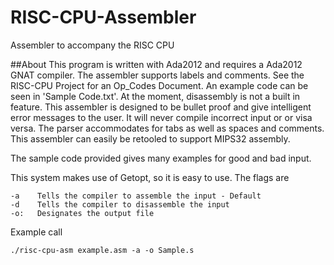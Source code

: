 # RISC-CPU-Assembler
Assembler to accompany the RISC CPU

##About
This program is written with Ada2012 and requires a Ada2012 GNAT compiler. The assembler supports labels and comments. See the RISC-CPU Project for an Op_Codes Document. An example code can be seen in 'Sample Code.txt'. At the moment, disassembly is not a built in feature. This assembler is designed to be bullet proof and give intelligent error messages to the user. It will never compile incorrect input or or visa versa. The parser accommodates for tabs as well as spaces and comments. This assembler can easily be retooled to support MIPS32 assembly.

The sample code provided gives many examples for good and bad input.

This system makes use of Getopt, so it is easy to use.
The flags are 

    -a    Tells the compiler to assemble the input - Default
    -d    Tells the compiler to disassemble the input 
    -o:   Designates the output file
  
Example call

    ./risc-cpu-asm example.asm -a -o Sample.s

